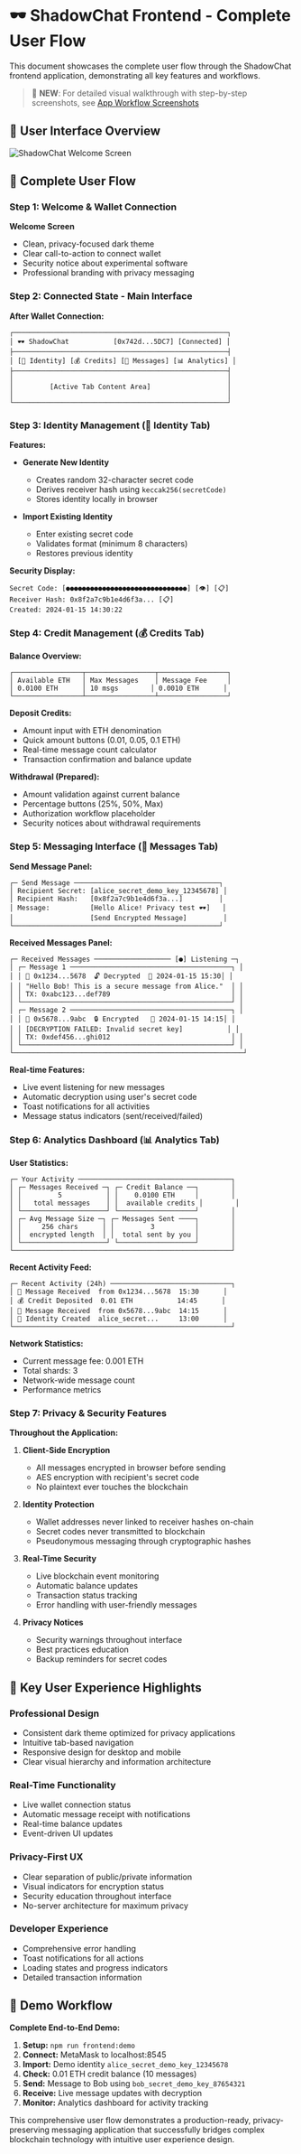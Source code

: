 # 🕶️ ShadowChat Frontend - Complete User Flow

This document showcases the complete user flow through the ShadowChat frontend application, demonstrating all key features and workflows.

> 📸 **NEW**: For detailed visual walkthrough with step-by-step screenshots, see [App Workflow Screenshots](docs/APP_WORKFLOW_SCREENSHOTS.md)

## 📱 User Interface Overview

![ShadowChat Welcome Screen](https://github.com/user-attachments/assets/dc4f98e8-af1d-4758-9a40-843fc40a7651)

## 🔄 Complete User Flow

### Step 1: Welcome & Wallet Connection
**Welcome Screen**
- Clean, privacy-focused dark theme
- Clear call-to-action to connect wallet
- Security notice about experimental software
- Professional branding with privacy messaging

### Step 2: Connected State - Main Interface
**After Wallet Connection:**
```
┌─────────────────────────────────────────────────────┐
│ 🕶️ ShadowChat           [0x742d...5DC7] [Connected] │
├─────────────────────────────────────────────────────┤
│ [🔑 Identity] [💰 Credits] [💬 Messages] [📊 Analytics] │
├─────────────────────────────────────────────────────┤
│                                                     │
│         [Active Tab Content Area]                   │
│                                                     │
└─────────────────────────────────────────────────────┘
```

### Step 3: Identity Management (🔑 Identity Tab)

**Features:**
- **Generate New Identity**
  - Creates random 32-character secret code
  - Derives receiver hash using `keccak256(secretCode)`
  - Stores identity locally in browser

- **Import Existing Identity**
  - Enter existing secret code
  - Validates format (minimum 8 characters)
  - Restores previous identity

**Security Display:**
```
Secret Code: [●●●●●●●●●●●●●●●●●●●●●●●●●●●●●●] [👁] [📋]
Receiver Hash: 0x8f2a7c9b1e4d6f3a... [📋]
Created: 2024-01-15 14:30:22
```

### Step 4: Credit Management (💰 Credits Tab)

**Balance Overview:**
```
┌─────────────────┬─────────────────┬─────────────────┐
│ Available ETH   │ Max Messages    │ Message Fee     │
│ 0.0100 ETH      │ 10 msgs        │ 0.0010 ETH      │
└─────────────────┴─────────────────┴─────────────────┘
```

**Deposit Credits:**
- Amount input with ETH denomination
- Quick amount buttons (0.01, 0.05, 0.1 ETH)
- Real-time message count calculator
- Transaction confirmation and balance update

**Withdrawal (Prepared):**
- Amount validation against current balance
- Percentage buttons (25%, 50%, Max)
- Authorization workflow placeholder
- Security notices about withdrawal requirements

### Step 5: Messaging Interface (💬 Messages Tab)

**Send Message Panel:**
```
┌─ Send Message ────────────────────────────────────┐
│ Recipient Secret: [alice_secret_demo_key_12345678] │
│ Recipient Hash:   [0x8f2a7c9b1e4d6f3a...]         │
│ Message:          [Hello Alice! Privacy test 🕶️]   │
│                   [Send Encrypted Message]         │
└───────────────────────────────────────────────────┘
```

**Received Messages Panel:**
```
┌─ Received Messages ─────────────────── [●] Listening ─┐
│ ┌─ Message 1 ────────────────────────────────────────┐ │
│ │ 👤 0x1234...5678  🔓 Decrypted  📅 2024-01-15 15:30│ │
│ │ "Hello Bob! This is a secure message from Alice."  │ │
│ │ TX: 0xabc123...def789                              │ │
│ └────────────────────────────────────────────────────┘ │
│ ┌─ Message 2 ────────────────────────────────────────┐ │
│ │ 👤 0x5678...9abc  🔒 Encrypted   📅 2024-01-15 14:15│ │
│ │ [DECRYPTION FAILED: Invalid secret key]           │ │
│ │ TX: 0xdef456...ghi012                              │ │
│ └────────────────────────────────────────────────────┘ │
└─────────────────────────────────────────────────────────┘
```

**Real-time Features:**
- Live event listening for new messages
- Automatic decryption using user's secret code
- Toast notifications for all activities
- Message status indicators (sent/received/failed)

### Step 6: Analytics Dashboard (📊 Analytics Tab)

**User Statistics:**
```
┌─ Your Activity ──────────────────────────────────────┐
│ ┌─ Messages Received ─┐ ┌─ Credit Balance ──┐        │
│ │         5           │ │    0.0100 ETH     │        │
│ │   total messages    │ │  available credits │        │
│ └─────────────────────┘ └───────────────────┘        │
│ ┌─ Avg Message Size ─┐ ┌─ Messages Sent ────┐        │
│ │     256 chars      │ │         3          │        │
│ │  encrypted length  │ │  total sent by you │        │
│ └─────────────────────┘ └───────────────────┘        │
└──────────────────────────────────────────────────────┘
```

**Recent Activity Feed:**
```
┌─ Recent Activity (24h) ──────────────────────────────┐
│ 📨 Message Received  from 0x1234...5678  15:30      │
│ 💰 Credit Deposited  0.01 ETH           14:45      │
│ 📨 Message Received  from 0x5678...9abc  14:15      │
│ 🔑 Identity Created  alice_secret...     13:00      │
└──────────────────────────────────────────────────────┘
```

**Network Statistics:**
- Current message fee: 0.001 ETH
- Total shards: 3
- Network-wide message count
- Performance metrics

### Step 7: Privacy & Security Features

**Throughout the Application:**

1. **Client-Side Encryption**
   - All messages encrypted in browser before sending
   - AES encryption with recipient's secret code
   - No plaintext ever touches the blockchain

2. **Identity Protection**
   - Wallet addresses never linked to receiver hashes on-chain
   - Secret codes never transmitted to blockchain
   - Pseudonymous messaging through cryptographic hashes

3. **Real-Time Security**
   - Live blockchain event monitoring
   - Automatic balance updates
   - Transaction status tracking
   - Error handling with user-friendly messages

4. **Privacy Notices**
   - Security warnings throughout interface
   - Best practices education
   - Backup reminders for secret codes

## 🎯 Key User Experience Highlights

### **Professional Design**
- Consistent dark theme optimized for privacy applications
- Intuitive tab-based navigation
- Responsive design for desktop and mobile
- Clear visual hierarchy and information architecture

### **Real-Time Functionality**
- Live wallet connection status
- Automatic message receipt with notifications
- Real-time balance updates
- Event-driven UI updates

### **Privacy-First UX**
- Clear separation of public/private information
- Visual indicators for encryption status
- Security education throughout interface
- No-server architecture for maximum privacy

### **Developer Experience**
- Comprehensive error handling
- Toast notifications for all actions
- Loading states and progress indicators
- Detailed transaction information

## 🚀 Demo Workflow

**Complete End-to-End Demo:**

1. **Setup:** `npm run frontend:demo`
2. **Connect:** MetaMask to localhost:8545
3. **Import:** Demo identity `alice_secret_demo_key_12345678`
4. **Check:** 0.01 ETH credit balance (10 messages)
5. **Send:** Message to Bob using `bob_secret_demo_key_87654321`
6. **Receive:** Live message updates with decryption
7. **Monitor:** Analytics dashboard for activity tracking

This comprehensive user flow demonstrates a production-ready, privacy-preserving messaging application that successfully bridges complex blockchain technology with intuitive user experience design.